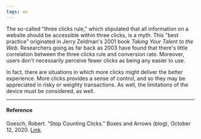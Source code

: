 ```yaml
---
tags: ux
---
```


The so-called "three clicks rule," which stipulated that all information on a
website should be accessible within three clicks, is a myth. This "best
practice" originated in Jerry Zeldman's 2001 book _Taking Your Talent to the
Web_. Researchers going as far back as 2003 have found that there's little
correlation between the three clicks rule and conversion rate. Moreover, users
don't necessarily perceive fewer clicks as being any easier to use.

In fact, there are situations in which more clicks might deliver the better
experience. More clicks provides a sense of control, and so they may be
appreciated in risky or weighty transactions. As well, the limitations of the
device must be considered, as well.

---

#### Reference

Goesch, Robert. “Stop Counting Clicks.” Boxes and Arrows (blog), October
12, 2020. [Link](https://boxesandarrows.com/stop-counting-clicks/).
